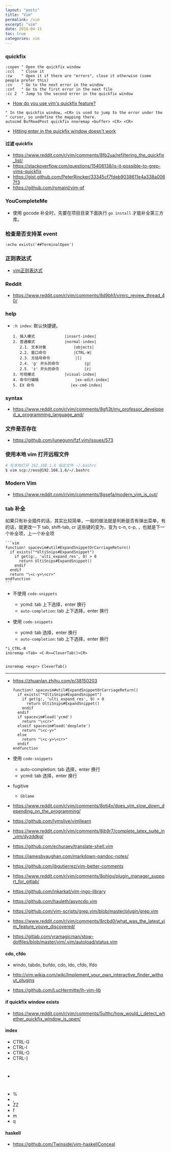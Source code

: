 ```yaml
---
layout: "posts"
title: "Vim"
permalink: /vim
excerpt: "vim"
date: 2018-04-15
toc: true
categories: vim
---
```


### quickfix

```vim
:copen " Open the quickfix window
:ccl   " Close it
:cw    " Open it if there are "errors", close it otherwise (some people prefer this)
:cn    " Go to the next error in the window
:cnf   " Go to the first error in the next file
:cc 2  " Jump to the second error in the quickfix window
```

- [How do you use vim's quickfix feature?](https://stackoverflow.com/questions/1747091/how-do-you-use-vims-quickfix-feature)

```vim
" In the quickfix window, <CR> is used to jump to the error under the
" cursor, so undefine the mapping there.
autocmd BufReadPost quickfix nnoremap <buffer> <CR> <CR>
```

- [Hitting enter in the quickfix window doesn't work](https://superuser.com/questions/815416/hitting-enter-in-the-quickfix-window-doesnt-work)

#### 过滤 quickfix

- https://www.reddit.com/r/vim/comments/8fb2ua/refiltering_the_quickfix_list/
- https://stackoverflow.com/questions/15406138/is-it-possible-to-grep-vims-quickfix
- https://gist.github.com/PeterRincker/33345cf7fdeb9038611e4a338a0067f3
- https://github.com/romainl/vim-qf

### YouCompleteMe

- 使用 gocode 补全时，先要在项目目录下面执行 `go install` 才能补全第三方库。

### 检查是否支持某 event

```vim
:echo exists('##TerminalOpen')
```

### 正则表达式

- [vim正则表达式](https://mrlongx.com/index.php/2018/01/18/vim-regexp/)

### Reddit

- https://www.reddit.com/r/vim/comments/8d9bh1/vimrc_review_thread_40/

### help

- `:h index`: 默认快捷键。

    ```
    1. 插入模式				|insert-index|
    2. 普通模式				|normal-index|
       2.1. 文本对象			|objects|
       2.2. 窗口命令			|CTRL-W|
       2.3. 方括号命令			|[|
       2.4. 'g' 开头的命令			|g|
       2.5. 'z' 开头的命令			|z|
    3. 可视模式				|visual-index|
    4. 命令行编辑				|ex-edit-index|
    5. EX 命令				|ex-cmd-index|
    ```

### syntax

- https://www.reddit.com/r/vim/comments/8gfj3t/my_professor_developed_a_programming_language_and/

### 文件是否存在

- https://github.com/junegunn/fzf.vim/issues/573


### 使用本地 vim 打开远程文件

```bash
# 在本地打开 192.168.1.6 指定文件 ~/.bashrc
$ vim scp://eos@192.168.1.6/~/.bashrc
```

### Modern Vim

- https://www.reddit.com/r/vim/comments/8gsefa/modern_vim_is_out/

### tab 补全

如果只有补全插件的话，其实比较简单，一般的做法就是判断是否有弹出菜单，有的话，就更改一下 tab, shift-tab, cr 这些键的变为，变为 c-n, c-p, <c-y><cr>，也就是下一个补全项，上一个补全项

    ```vim
    function! spacevim#util#ExpandSnippetOrCarriageReturn()
      if exists("*UltiSnips#ExpandSnippet")
        if get(g:, 'ulti_expand_res', 0) > 0
          return UltiSnips#ExpandSnippet()
        endif
      endif
      return "\<c-y>\<cr>"
    endfunction
    ```
- 不使用 `code-snippets`
    - ycmd: tab 上下选择，enter 换行
    - `auto-completion`: tab 上下选择，enter 换行

- 使用 `code-snippets`
    - ycmd: tab 选择，enter 换行
    - `auto-completion`: tab 上下选择，enter 换行

```vim
"i_CTRL-R
inoremap <Tab> <C-R>=CleverTab()<CR>


inoremap <expr> CleverTab()
```

------

- https://zhuanlan.zhihu.com/p/38150203

    ```vim
    function! spacevim#util#ExpandSnippetOrCarriageReturn()
      if exists("*UltiSnips#ExpandSnippet")
        if get(g:, 'ulti_expand_res', 0) > 0
          return UltiSnips#ExpandSnippet()
        endif
      endif
      if spacevim#load('ycmd')
        return "\<cr>"
      elseif spacevim#load('deoplete')
        return "\<c-y>"
      else
        return "\<c-y>\<cr>"
      endif
    endfunction
    ```

- 使用 `code-snippets`
    - auto-completion: tab 选择，enter 换行
    - ycmd: tab 选择，enter 换行

- fugitive
    - `Gblame`

- https://www.reddit.com/r/vim/comments/8oti4x/does_vim_slow_down_depending_on_the_programming/

- https://github.com/lymslive/vimllearn

- https://www.reddit.com/r/vim/comments/8jb9r7/complete_latex_suite_in_vim/dyzddkg/

- https://github.com/echuraev/translate-shell.vim

- https://jamesbvaughan.com/markdown-pandoc-notes/

- https://github.com/jbgutierrez/vim-better-comments

- https://www.reddit.com/r/vim/comments/8ohlgv/plugin_manager_support_for_gitlab/

- https://github.com/inkarkat/vim-ingo-library

- https://github.com/hauleth/asyncdo.vim

- https://github.com/vim-scripts/grep.vim/blob/master/plugin/grep.vim

- https://www.reddit.com/r/vim/comments/8rcbd0/what_was_the_latest_vim_feature_youve_discovered/

- https://gitlab.com/yramagicman/stow-dotfiles/blob/master/vim/.vim/autoload/status.vim


#### cdo, cfdo

- windo, tabdo, bufdo, cdo, ldo, cfdo, lfdo

- http://vim.wikia.com/wiki/Implement_your_own_interactive_finder_without_plugins

- https://github.com/LucHermitte/lh-vim-lib

#### if quickfix window exists

- https://www.reddit.com/r/vim/comments/5ulthc/how_would_i_detect_whether_quickfix_window_is_open/

#### index

- CTRL-G
- CTRL-I
- CTRL-O
- CTRL-]
- #
- %
- ,
- ZZ
- f
- m
- q

#### haskell

- https://github.com/Twinside/vim-haskellConceal
